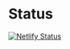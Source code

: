 

# Status

[![Netlify Status](https://api.netlify.com/api/v1/badges/83e24753-94e4-40ca-b670-d86165d47fee/deploy-status)](https://app.netlify.com/sites/yallayalla/deploys)
